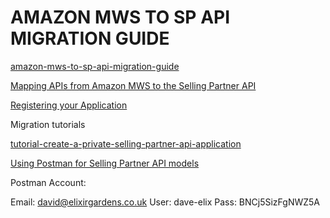 # AMAZON MWS TO SP API MIGRATION GUIDE

[amazon-mws-to-sp-api-migration-guide](https://developer-docs.amazon.com/sp-api/docs/amazon-mws-to-sp-api-migration-guide)

[Mapping APIs from Amazon MWS to the Selling Partner API](https://developer-docs.amazon.com/sp-api/docs/mapping-apis-from-amazon-mws-to-the-selling-partner-api)

[Registering your Application](https://developer-docs.amazon.com/sp-api/docs/registering-your-application)

Migration tutorials

[tutorial-create-a-private-selling-partner-api-application](https://developer-docs.amazon.com/sp-api/docs/tutorial-create-a-private-selling-partner-api-application)


[Using Postman for Selling Partner API models](https://developer-docs.amazon.com/sp-api/docs/using-postman-for-selling-partner-api-models)



Postman Account:

Email: david@elixirgardens.co.uk
User:  dave-elix
Pass:  BNCj5SizFgNWZ5A

